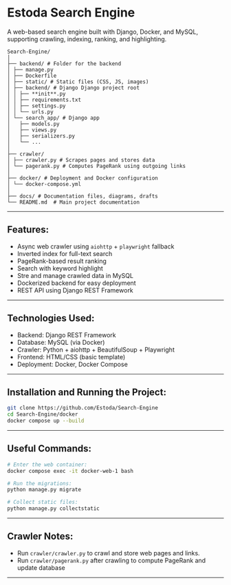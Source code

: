 # Estoda Search Engine

A web-based search engine built with Django, Docker, and MySQL, supporting crawling, indexing, ranking, and highlighting.

```text
Search-Engine/
│
├── backend/ # Folder for the backend
│ ├── manage.py
│ ├── Dockerfile
│ ├── static/ # Static files (CSS, JS, images)
│ ├── backend/ # Django Django project root
│ │ ├── **init**.py
│ │ ├── requirements.txt
│ │ ├── settings.py
│ │ └── urls.py
│ └── search_app/ # Django app
│   ├── models.py
│   ├── views.py
│   ├── serializers.py
│   └── ...
│
├── crawler/
│ ├── crawler.py # Scrapes pages and stores data
│ └── pagerank.py # Computes PageRank using outgoing links
│
├── docker/ # Deployment and Docker configuration
│ └── docker-compose.yml
│
├── docs/ # Documentation files, diagrams, drafts
└── README.md  # Main project documentation
```
---

## Features:
- Async web crawler using `aiohttp` + `playwright` fallback
- Inverted index for full-text search
- PageRank-based result ranking
- Search with keyword highlight
- Stre and manage crawled data in MySQL
- Dockerized backend for easy deployment
- REST API using Django REST Framework

---

## Technologies Used:

- Backend: Django REST Framework
- Database: MySQL (via Docker)
- Crawler: Python + aiohttp + BeautifulSoup + Playwright
- Frontend: HTML/CSS (basic template)
- Deployment: Docker, Docker Compose

---

## Installation and Running the Project:

```bash
git clone https://github.com/Estoda/Search-Engine
cd Search-Engine/docker
docker compose up --build
```

---
## Useful Commands: 

```bash
# Enter the web container:
docker compose exec -it docker-web-1 bash

# Run the migrations:
python manage.py migrate

# Collect static files:
python manage.py collectstatic
```

---

## Crawler Notes:

- Run `crawler/crawler.py` to crawl and store web pages and links.
- Run `crawler/pagerank.py` after crawling to compute PageRank and update database

---
